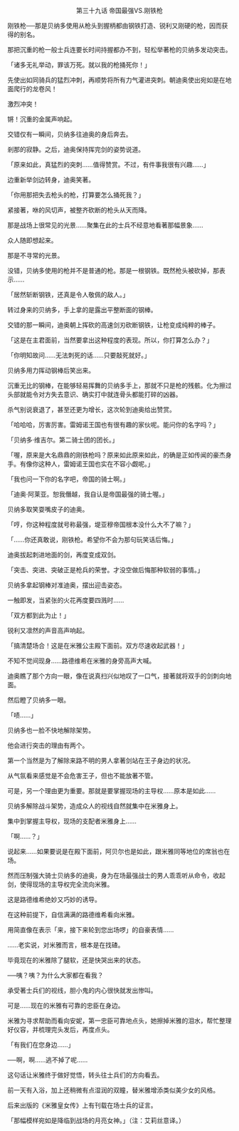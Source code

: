 <p align="center">第三十九话 帝国最强VS.刚铁枪</p>

刚铁枪──那是贝纳多使用从枪头到握柄都由钢铁打造、锐利又刚硬的枪，因而获得的别名。

那把沉重的枪一般士兵连要长时间持握都办不到，轻松举著枪的贝纳多发动突击。

「诸多无礼举动，罪该万死。就以我的枪捅死你！」

先使出如同骑兵的猛烈冲刺，再顺势将所有力气灌进突刺。朝迪奥使出宛如是在地面爬行的龙卷风！

激烈冲突！

锵！沉重的金属声响起。

交错仅有一瞬间，贝纳多往迪奥的身后奔去。

剎那的寂静。之后，迪奥保持挥完剑的姿势说道。

「原来如此，真猛烈的突刺……值得赞赏。不过，有件事我很有兴趣……」

边重新举剑边转身，迪奥笑著。

「你用那把失去枪头的枪，打算要怎么捅死我？」

紧接著，咻的风切声，被整齐砍断的枪头从天而降。

那是战场上很常见的光景……聚集在此的士兵不经意地看著那幅景象……

众人随即想起来。

那是不寻常的光景。

没错，贝纳多使用的枪并不是普通的枪。那是一根钢铁。既然枪头被砍掉，那表示……

「居然斩断钢铁，还真是令人敬佩的敌人。」

转过身来的贝纳多，手上拿的是露出平整断面的钢棒。

交错的那一瞬间，迪奥朝上挥砍的高速剑刃砍断钢铁，让枪变成纯粹的棒子。

「这是在主君面前，当然要拿出这种程度的表现。所以，你打算怎么办？」

「你明知故问……无法刺死的话……只要敲死就好。」

贝纳多用力挥动钢棒后笑出来。

沉重无比的钢棒，在能够轻易挥舞的贝纳多手上，那就不只是枪的残骸。化为擦过头部就能令对方失去意识、确实打中就连骨头都能打碎的凶器。

杀气别说衰退了，甚至还更为增长，这次轮到迪奥给出赞赏。

「哈哈哈，厉害厉害。雷姆诺王国也有很有趣的家伙呢。能问你的名字吗？」

「贝纳多‧维吉尔。第二骑士团的团长。」

「喔，原来是大名鼎鼎的刚铁枪吗？原来如此原来如此，的确是正如传闻的豪杰身手。有像你这种人，雷姆诺王国也实在不容小觑呢。」

「我也问一下你的名字吧，帝国的骑士啊。」

「迪奥‧阿莱亚。恕我僭越，我自认是帝国最强的骑士喔。」

贝纳多取笑耍嘴皮子的迪奥。

「哼，你这种程度就号称最强，堤亚穆帝国根本没什么大不了嘛？」

「……你还真敢说，刚铁枪。希望你不会为那句玩笑话后悔。」

迪奥拔起刺进地面的剑，再度变成双剑。

「突击、突进、突破正是枪兵的荣誉。才没空做后悔那种软弱的事情。」

贝纳多拿起钢棒对准迪奥，摆出迎击姿态。

一触即发，当紧张的火花再度要四溅时……

「双方都到此为止！」

锐利又凛然的声音高声响起。

「搞清楚场合！这是在米雅公主殿下面前。双方尽速收起武器！」

不知不觉间现身……路德维希在米雅的身旁高声大喊。

迪奥瞧了那个方向一眼，像在说真扫兴似地叹了一口气，接著就将双手的剑刺向地面。

然后瞪了贝纳多一眼。

「啧……」

贝纳多也一脸不快地解除架势。

他会进行突击的理由有两个。

第一个当然是为了解除来路不明的男人拿著剑站在王子身边的状况。

从气氛看来感觉是不会危害王子，但也不能放著不管。

可是，另一个理由更为重要。那就是要掌握现场的主导权……原本是如此……

贝纳多解除战斗架势，造成众人的视线自然就集中在米雅身上。

集中到掌握主导权，现场的支配者米雅身上……

「啊……？」

说起来……如果要说是在殿下面前，阿贝尔也是如此，跟米雅同等地位的席翁也在场。

然而压制强大骑士贝纳多的迪奥，身为在场最强战士的男人乖乖听从命令，收起剑，使得现场的主导权完全流向米雅。

这是路德维希绝妙又巧妙的诱导。

在这种前提下，自信满满的路德维希看向米雅。

用简直像在表示「来，接下来轮到您出场啰」的自豪表情……

……老实说，对米雅而言，根本是在找碴。

毕竟现在的米雅除了腿软，还是快哭出来的状态。

──咦？咦？为什么大家都在看我？

承受著士兵们的视线，胆小鬼的内心很快就发出惨叫。

可是……现在的米雅有可靠的忠臣在身边。

米雅为寻求帮助而看向安妮，第一忠臣可靠地点头，她擦掉米雅的泪水，帮忙整理好仪容，并梳理完头发后，再度点头。

「有我们在您身边……」

──啊，啊……逃不掉了呢……

这句话让米雅终于做好觉悟，转头往士兵们的方向看去。

前一天有入浴，加上还稍微有点湿润的双瞳，替米雅增添类似美少女的风格。

后来出版的《米雅皇女传》上有刊载在场士兵的证言。

「那幅模样宛如是降临到战场的月亮女神。」（注：艾莉丝意译。）

